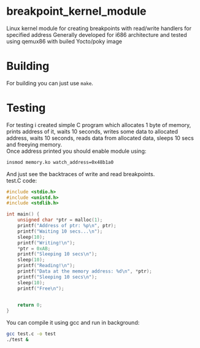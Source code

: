 # breakpoint_kernel_module
Linux kernel module for creating breakpoints with read/write handlers for specified address
Generally developed for i686 architecture and tested using qemux86 with builed Yocto/poky image

# Building
For building you can just use `make`.  

# Testing
For testing i created simple C program which allocates 1 byte of memory, prints address of it, waits 10 seconds, writes some data to allocated address, waits 10 seconds, reads data from allocated data, sleeps 10 secs and freeying memory.  
Once address printed you should enable module using:  
```bash
insmod memory.ko watch_address=0x48b1a0
```
And just see the backtraces of write and read breakpoints.  
test.C code:
```C
#include <stdio.h>
#include <unistd.h>
#include <stdlib.h>

int main() {
    unsigned char *ptr = malloc(1);
    printf("Address of ptr: %p\n", ptr);
    printf("Waiting 10 secs...\n");
    sleep(10);
    printf("Writing!\n");
    *ptr = 0xAB;
    printf("Sleeping 10 secs\n");
    sleep(10);
    printf("Reading!\n");
    printf("Data at the memory address: %d\n", *ptr);
    printf("Sleeping 10 secs\n");
    sleep(10);
    printf("Free\n");
 

    return 0;
}
```
You can compile it using gcc and run in background:  
```bash
gcc test.c -o test
./test &
```
